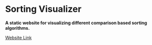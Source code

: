 # Sorting Visualizer

**A static website for visualizing different comparison based sorting algorithms.**

[Website Link](https://mahfuzrifat7.github.io/SortingVisualizer "Sorting Visualizer")
